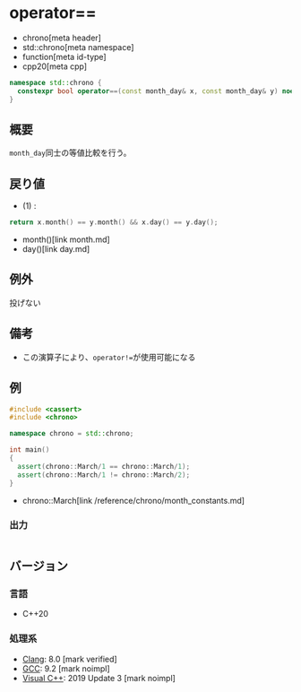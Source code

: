 # operator==
* chrono[meta header]
* std::chrono[meta namespace]
* function[meta id-type]
* cpp20[meta cpp]

```cpp
namespace std::chrono {
  constexpr bool operator==(const month_day& x, const month_day& y) noexcept; // (1) C++20
}
```

## 概要
`month_day`同士の等値比較を行う。


## 戻り値
- (1) :

```cpp
return x.month() == y.month() && x.day() == y.day();
```
* month()[link month.md]
* day()[link day.md]


## 例外
投げない


## 備考
- この演算子により、`operator!=`が使用可能になる


## 例
```cpp example
#include <cassert>
#include <chrono>

namespace chrono = std::chrono;

int main()
{
  assert(chrono::March/1 == chrono::March/1);
  assert(chrono::March/1 != chrono::March/2);
}
```
* chrono::March[link /reference/chrono/month_constants.md]

### 出力
```
```

## バージョン
### 言語
- C++20

### 処理系
- [Clang](/implementation.md#clang): 8.0 [mark verified]
- [GCC](/implementation.md#gcc): 9.2 [mark noimpl]
- [Visual C++](/implementation.md#visual_cpp): 2019 Update 3 [mark noimpl]
